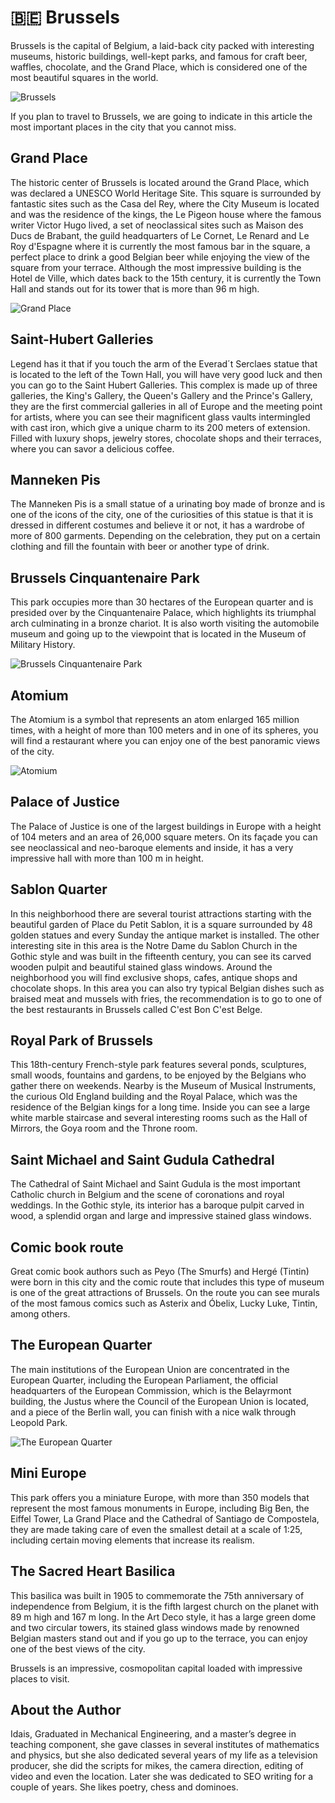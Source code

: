 # 🇧🇪 Brussels

Brussels is the capital of Belgium, a laid-back city packed with interesting museums, historic buildings, well-kept parks, and famous for craft beer, waffles, chocolate, and the Grand Place, which is considered one of the most beautiful squares in the world.

![Brussels](_static/images/brussels/brussels.png)

If you plan to travel to Brussels, we are going to indicate in this article the most important places in the city that you cannot miss.

## Grand Place

The historic center of Brussels is located around the Grand Place, which was declared a UNESCO World Heritage Site. This square is surrounded by fantastic sites such as the Casa del Rey, where the City Museum is located and was the residence of the kings, the Le Pigeon house where the famous writer Victor Hugo lived, a set of neoclassical sites such as Maison des Ducs de Brabant, the guild headquarters of Le Cornet, Le Renard and Le Roy d'Espagne where it is currently the most famous bar in the square, a perfect place to drink a good Belgian beer while enjoying the view of the square from your terrace. Although the most impressive building is the Hotel de Ville, which dates back to the 15th century, it is currently the Town Hall and stands out for its tower that is more than 96 m high.

![Grand Place](_static/images/brussels/grand_place.png)

## Saint-Hubert Galleries

Legend has it that if you touch the arm of the Everad´t Serclaes statue that is located to the left of the Town Hall, you will have very good luck and then you can go to the Saint Hubert Galleries. This complex is made up of three galleries, the King's Gallery, the Queen's Gallery and the Prince's Gallery, they are the first commercial galleries in all of Europe and the meeting point for artists, where you can see their magnificent glass vaults intermingled with cast iron, which give a unique charm to its 200 meters of extension. Filled with luxury shops, jewelry stores, chocolate shops and their terraces, where you can savor a delicious coffee.

## Manneken Pis

The Manneken Pis is a small statue of a urinating boy made of bronze and is one of the icons of the city, one of the curiosities of this statue is that it is dressed in different costumes and believe it or not, it has a wardrobe of more of 800 garments. Depending on the celebration, they put on a certain clothing and fill the fountain with beer or another type of drink.

## Brussels Cinquantenaire Park

This park occupies more than 30 hectares of the European quarter and is presided over by the Cinquantenaire Palace, which highlights its triumphal arch culminating in a bronze chariot. It is also worth visiting the automobile museum and going up to the viewpoint that is located in the Museum of Military History.

![Brussels Cinquantenaire Park](_static/images/brussels/brussels_cinquantenaire_park.png)

## Atomium

The Atomium is a symbol that represents an atom enlarged 165 million times, with a height of more than 100 meters and in one of its spheres, you will find a restaurant where you can enjoy one of the best panoramic views of the city.

![Atomium](_static/images/brussels/atomium.png)

## Palace of Justice

The Palace of Justice is one of the largest buildings in Europe with a height of 104 meters and an area of 26,000 square meters. On its façade you can see neoclassical and neo-baroque elements and inside, it has a very impressive hall with more than 100 m in height.

## Sablon Quarter

In this neighborhood there are several tourist attractions starting with the beautiful garden of Place du Petit Sablon, it is a square surrounded by 48 golden statues and every Sunday the antique market is installed. The other interesting site in this area is the Notre Dame du Sablon Church in the Gothic style and was built in the fifteenth century, you can see its carved wooden pulpit and beautiful stained glass windows. Around the neighborhood you will find exclusive shops, cafes, antique shops and chocolate shops.
In this area you can also try typical Belgian dishes such as braised meat and mussels with fries, the recommendation is to go to one of the best restaurants in Brussels called C'est Bon C'est Belge.

## Royal Park of Brussels

This 18th-century French-style park features several ponds, sculptures, small woods, fountains and gardens, to be enjoyed by the Belgians who gather there on weekends. Nearby is the Museum of Musical Instruments, the curious Old England building and the Royal Palace, which was the residence of the Belgian kings for a long time. Inside you can see a large white marble staircase and several interesting rooms such as the Hall of Mirrors, the Goya room and the Throne room.

## Saint Michael and Saint Gudula Cathedral

The Cathedral of Saint Michael and Saint Gudula is the most important Catholic church in Belgium and the scene of coronations and royal weddings. In the Gothic style, its interior has a baroque pulpit carved in wood, a splendid organ and large and impressive stained glass windows.

## Comic book route

Great comic book authors such as Peyo (The Smurfs) and Hergé (Tintin) were born in this city and the comic route that includes this type of museum is one of the great attractions of Brussels. On the route you can see murals of the most famous comics such as Asterix and Óbelix, Lucky Luke, Tintin, among others.

## The European Quarter

The main institutions of the European Union are concentrated in the European Quarter, including the European Parliament, the official headquarters of the European Commission, which is the Belayrmont building, the Justus where the Council of the European Union is located, and a piece of the Berlin wall, you can finish with a nice walk through Leopold Park.

![The European Quarter](_static/images/brussels/the_european_quarter.png)

## Mini Europe

This park offers you a miniature Europe, with more than 350 models that represent the most famous monuments in Europe, including Big Ben, the Eiffel Tower, La Grand Place and the Cathedral of Santiago de Compostela, they are made taking care of even the smallest detail at a scale of 1:25, including certain moving elements that increase its realism.

## The Sacred Heart Basilica

This basilica was built in 1905 to commemorate the 75th anniversary of independence from Belgium, it is the fifth largest church on the planet with 89 m high and 167 m long. In the Art Deco style, it has a large green dome and two circular towers, its stained glass windows made by renowned Belgian masters stand out and if you go up to the terrace, you can enjoy one of the best views of the city.

Brussels is an impressive, cosmopolitan capital loaded with impressive places to visit.

## About the Author

Idais, Graduated in Mechanical Engineering, and a master’s degree in teaching component, she gave classes in several institutes of mathematics and physics, but she also dedicated several years of my life as a television producer, she did the scripts for mikes, the camera direction, editing of video and even the location. Later she was dedicated to SEO writing for a couple of years. She likes poetry, chess and dominoes.
